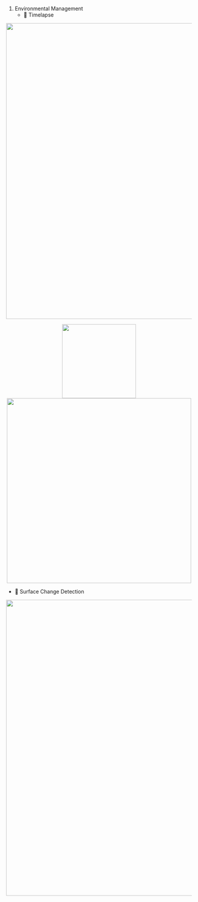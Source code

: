 1. Environmental Management
   - 🔵 Timelapse
  <p align="center">
  <img src="image,video/Timelapse_web.gif"  width="800">
  </p>
  
  <p align="center">
    <img src="image,video/Timelapse_Sentinel1.gif" width="200">
    <img src="image,video/Timelapse_Sentinel2.gif" width="500">
  </p>
  
   - 🔵 Surface Change Detection
   <p align="center">
  <img src="image,video/Surface_change_detection_.gif"  width="800">
  </p>
